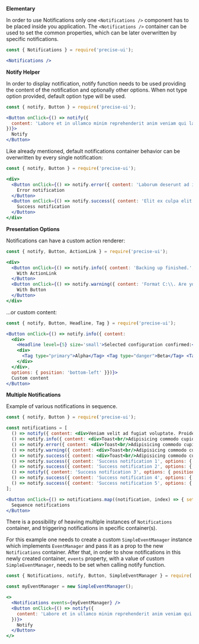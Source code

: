 **Elementary**

In order to use Notifications only one `<Notifications />` component has to be placed inside you application. The `<Notifications />` container can be used to set the common properties, which can be later overwritten by specific notifications.

```jsx
const { Notifications } = require('precise-ui');

<Notifications />
```

**Notify Helper**

In order to display notification, notify function needs to be used providing the content of the notification and optionally other options. When not type option provided, default option type will be used.

```jsx
const { notify, Button } = require('precise-ui');

<Button onClick={() => notify({
  content: 'Labore et in ullamco minim reprehenderit anim veniam qui laboris anim Lorem consequat mollit.'
})}>
  Notify
</Button>
```

Like already mentioned, default notifications container behavior can be overwritten by every single notification:

```jsx
const { notify, Button } = require('precise-ui');

<div>
  <Button onClick={() => notify.error({ content: 'Laborum deserunt ad ipsum exercitation.', options: { position: 'bottom-left' }})}>
    Error notification
  </Button>
  <Button onClick={() => notify.success({ content: 'Elit ex culpa elit laborum anim.', options: { position: 'bottom-left' }})}>
    Success notification
  </Button>
</div>
```

**Presentation Options**

Notifications can have a custom action renderer:

```jsx
const { notify, Button, ActionLink } = require('precise-ui');

<div>
  <Button onClick={() => notify.info({ content: 'Backing up finished.', options: { actionRenderer:() => <ActionLink onClick={() => alert('Ok pressed')}>Ok</ActionLink>, position: 'bottom-left' }})}>
    With ActionLink
  </Button>
  <Button onClick={() => notify.warning({ content: 'Format C:\\. Are you sure?', options: { actionRenderer:() => <Button onClick={() => alert('Confirmed')} style={{margin: '5px 0'}}>Confirm</Button>, position: 'bottom-left' }})}>
    With Button
  </Button>
</div>
```

...or custom content:

```jsx
const { notify, Button, Headline, Tag } = require('precise-ui');

<Button onClick={() => notify.info({ content:
  <div>
    <Headline level={5} size='small'>Selected configuration confirmed:</Headline>
    <div>
      <Tag type="primary">Alpha</Tag> <Tag type="danger">Beta</Tag> <Tag type="info">Gamma</Tag> <Tag type="secondary">Charline</Tag> <Tag type="success">Echo</Tag> <Tag type="warning">Foxtrot</Tag> <Tag type="none">Golf</Tag> <Tag type="disabled">Hotel</Tag>
    </div>
  </div>,
  options: { position: 'bottom-left' }})}>
  Custom content
</Button>
```

**Multiple Notifications**

Example of various notifications in sequence.

```jsx
const { notify, Button } = require('precise-ui');

const notifications = [
  () => notify({ content: <div>Veniam velit ad fugiat voluptate. Proident do sit reprehenderit officia tempor aliquip ut elit sint laboris reprehenderit irure.</div>, options: { title: 'Notification title', autoClose: 5000 } }),
  () => notify.info({ content: <div>Toast<br/>Adipisicing commodo cupidatat culpa esse aliqua pariatur do eu nisi anim commodo.</div>, options: { position: 'bottom-left', autoClose: 5000 } }),
  () => notify.error({ content: <div>Toast<br/>Adipisicing commodo cupidatat culpa esse aliqua pariatur do eu nisi anim commodo.</div>, options: { position: 'bottom-left', autoClose: 5000 } }),
  () => notify.warning({ content: <div>Toast<br/>Adipisicing commodo cupidatat culpa esse aliqua pariatur do eu nisi anim commodo.</div>, options: { position: 'bottom-left', autoClose: 5000 } }),
  () => notify.success({ content: <div>Toast<br/>Adipisicing commodo cupidatat culpa esse aliqua pariatur do eu nisi anim commodo.</div>, options: { position: 'bottom-left', autoClose: 5000 } }),
  () => notify.success({ content: 'Success notification 1', options: { position: 'top-right', autoClose: 5000 } }),
  () => notify.success({ content: 'Success notification 2', options: { position: 'top-right', autoClose: 5000 } }),
  () => notify({ content: 'Success notification 3', options: { position: 'top-right', autoClose: 5000, type: 'success' } }),
  () => notify.success({ content: 'Success notification 4', options: { position: 'top-right', autoClose: 5000 } }),
  () => notify.success({ content: 'Success notification 5', options: { position: 'top-right', autoClose: 5000 } }),
];

<Button onClick={() => notifications.map((notification, index) => { setTimeout( () => notification(), index * 1000 ); })}>
  Sequence notifications
</Button>
```

There is a possibility of heaving multiple instances of `Notifications` container, and triggering notifications in specific container(s).

For this example one needs to create a custom `SimpleEventManager` instance which implements `EventManager` and pass it as a prop to the new `Notifications` container. After that, in order to show notifications in this newly created container, `events` property, with a value of custom `SimpleEventManager`, needs to be set when calling notify function.

```jsx
const { Notifications, notify, Button, SimpleEventManager } = require('precise-ui');

const myEventManager = new SimpleEventManager();

<>
  <Notifications events={myEventManager} />
  <Button onClick={() => notify({
    content: 'Labore et in ullamco minim reprehenderit anim veniam qui laboris anim Lorem consequat mollit.', options: { events: myEventManager }
  })}>
    Notify
  </Button>
</>
